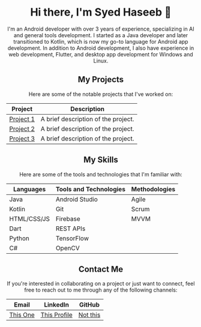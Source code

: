 <div align="center">

# Hi there, I'm Syed Haseeb 👋

I'm an Android developer with over 3 years of experience, specializing in AI and general tools development. I started as a Java developer and later transitioned to Kotlin, which is now my go-to language for Android app development. In addition to Android development, I also have experience in web development, Flutter, and desktop app development for Windows and Linux.

</div>

<div align="center">

## My Projects

</div>

<div align="center">

Here are some of the notable projects that I've worked on:

</div>

<div align="center">

| Project | Description |
|---------|-------------|
| [Project 1](https://github.com/yourusername/project1) | A brief description of the project. |
| [Project 2](https://github.com/yourusername/project2) | A brief description of the project. |
| [Project 3](https://github.com/yourusername/project3) | A brief description of the project. |

</div>

<div align="center">

## My Skills

</div>

<div align="center">

Here are some of the tools and technologies that I'm familiar with:

</div>

<div align="center">

| **Languages** | **Tools and Technologies** | **Methodologies** |
|---------------|----------------------------|--------------------|
| Java          | Android Studio             | Agile              |
| Kotlin        | Git                        | Scrum              |
| HTML/CSS/JS   | Firebase                   | MVVM               |
| Dart          | REST APIs                  |                    |
| Python        | TensorFlow                |                    |
| C#            | OpenCV                     |                    |

</div>

<div align="center">

## Contact Me

If you're interested in collaborating on a project or just want to connect, feel free to reach out to me through any of the following channels:

</div>

<div align="center">

| **Email**                                             | **LinkedIn**                                                     | **GitHub**                                           |
|-------------------------------------------------------|------------------------------------------------------------------|------------------------------------------------------|
| [This One](mailto:haseebumerzai@gmail.com) | [This Profile](https://www.linkedin.com/in/syedhaseeb.1/) | [Not this](https://github.com/syedhaseeb1) |

</div>
